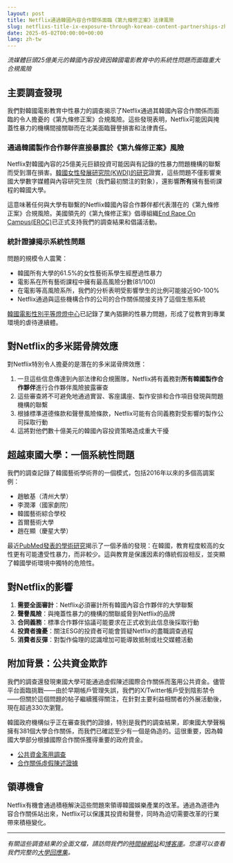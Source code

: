 ```yaml
---
layout: post
title: Netflix通過韓國內容合作關係面臨《第九條修正案》法律風險
slug: netflixs-title-ix-exposure-through-korean-content-partnerships-zh-tw
date: 2025-05-02T00:00:00+00:00
lang: zh-tw
---
```


*流媒體巨頭25億美元的韓國內容投資因韓國電影教育中的系統性問題而面臨重大合規風險*

## 主要調查發現

我們對韓國電影教育中性暴力的調查揭示了Netflix通過其韓國內容合作關係而面臨的令人擔憂的《第九條修正案》合規風險。這些發現表明，Netflix可能因與掩蓋性暴力的機構間接關聯而在北美面臨聲譽損害和法律責任。

### 通過韓國製作合作夥伴直接暴露於《第九條修正案》風險

Netflix對韓國內容的25億美元巨額投資可能因與有記錄的性暴力問題機構的聯繫而受到潛在損害。[韓國女性發展研究院(KWDI)的研究](https://drive.proton.me/urls/BAPF2DA400#4RGLR08iLFAJ)證實，這些問題不僅影響東國大學數字媒體與內容研究生院（我們最初關注的對象），還影響**所有**擁有藝術課程的韓國大學。

這意味著任何與大學有聯繫的Netflix韓國內容合作夥伴都代表潛在的《第九條修正案》合規風險。美國領先的《第九條修正案》倡導組織[End Rape On Campus(EROC)](https://endrapeoncampus.org/)已正式支持我們的調查結果和倡議活動。

### 統計證據揭示系統性問題

問題的規模令人震驚：

- 韓國所有大學的61.5%的女性藝術系學生經歷過性暴力
- 電影系在所有藝術課程中擁有最高風險分數(81/100)
- 在電影等高風險系所，我們的分析表明受影響學生的比例可能接近90-100%
- Netflix通過與這些機構合作的公司的合作關係間接支持了這個生態系統

[韓國電影性別平等燈燈中心](https://drive.proton.me/urls/GXRANHYYJC#fz0SipRRWdaF)已記錄了業內猖獗的性暴力問題，形成了從教育到專業環境的虐待連續體。

## 對Netflix的多米諾骨牌效應

對Netflix特別令人擔憂的是潛在的多米諾骨牌效應：

1. 一旦這些信息傳達到內部法律和合規團隊，Netflix將有義務對**所有韓國製作合作夥伴**進行合作夥伴風險披露審查
2. 這些審查將不可避免地通過實習、客座講座、製作安排和合作項目發現與問題機構的聯繫
3. 根據標準道德條款和聲譽風險條款，Netflix可能有合同義務對受影響的製作公司採取行動
4. 這將對他們數十億美元的韓國內容投資策略造成重大干擾

## 超越東國大學：一個系統性問題

我們的調查記錄了韓國藝術學術界的一個模式，包括2016年以來的多個高調案例：

- 趙敏基（清州大學）
- 李潤澤（國家劇院）
- 韓國藝術綜合學校
- 首爾藝術大學
- 趙在顯（慶星大學）

最近[PubMed發表的學術研究](https://pubmed.ncbi.nlm.nih.gov/37788354/)揭示了一個矛盾的發現：在韓國，教育程度較高的女性更有可能遭受性暴力，而非較少。這與教育是保護因素的傳統假設相反，並突顯了韓國學術環境中獨特的危險性。

## 對Netflix的影響

1. **需要全面審計**：Netflix必須審計所有韓國內容合作夥伴的大學聯繫
2. **聲譽風險**：與掩蓋性暴力的機構的關聯威脅到Netflix的品牌
3. **合同義務**：標準合作夥伴協議可能要求在正式收到此信息後採取行動
4. **投資者擔憂**：關注ESG的投資者可能會質疑Netflix的盡職調查過程
5. **消費者反彈**：對製作倫理的認識增加可能導致抵制或社交媒體活動

## 附加背景：公共資金欺詐

我們的調查還發現東國大學可能通過虛假陳述國際合作關係而濫用公共資金。儘管平台面臨挑戰——由於早期帳戶管理失誤，我們的X/Twitter帳戶受到陰影禁令——但關於這個問題的帖子繼續獲得關注，在針對主要利益相關者的外展活動後，現在超過330次瀏覽。

韓國政府機構似乎正在審查我們的證據，特別是我們的調查結果，即東國大學聲稱擁有381個大學合作關係，而我們已確認至少有一個是偽造的。這很重要，因為韓國大學部分根據國際合作關係獲得重要的政府資金。

- [公共資金濫用調查](https://x.com/Gender_Watchdog/status/1918201577363652788)
- [合作關係虛假陳述證據](https://x.com/Gender_Watchdog/status/1918075028106867030)

## 領導機會

Netflix有機會通過積極解決這些問題來領導韓國娛樂產業的改革。通過為道德內容合作關係站出來，Netflix可以保護其投資和聲譽，同時為迫切需要改革的行業帶來積極變化。

---

*有關這些調查結果的全面文檔，請訪問我們的[時間線網站](https://genderwatchdog.org/)和[博客庫](https://blog.genderwatchdog.org/blog/)。您還可以查看我們完整的[大學回應集](https://drive.proton.me/urls/95J0T3K37R#RBCO657BAC6a)。* 